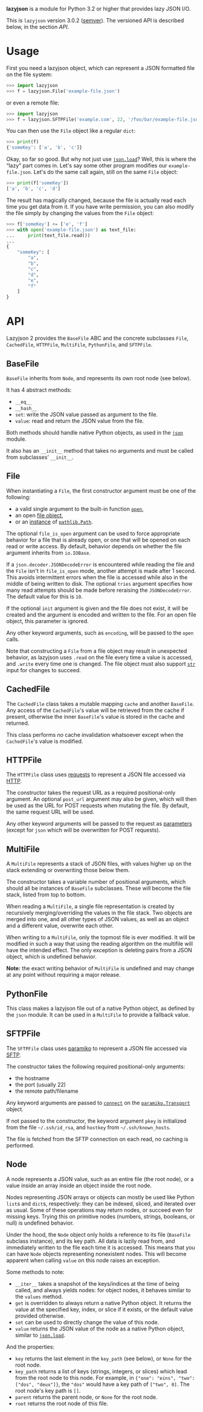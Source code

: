 **lazyjson** is a module for Python 3.2 or higher that provides lazy JSON I/O.

This is `lazyjson` version 3.0.2 ([semver](https://semver.org/)). The versioned API is described below, in the section *API*.

# Usage

First you need a lazyjson object, which can represent a JSON formatted file on the file system:

```python
>>> import lazyjson
>>> f = lazyjson.File('example-file.json')
```

or even a remote file:

```python
>>> import lazyjson
>>> f = lazyjson.SFTPFile('example.com', 22, '/foo/bar/example-file.json', username='me')
```

You can then use the `File` object like a regular `dict`:

```python
>>> print(f)
{'someKey': ['a', 'b', 'c']}
```

Okay, so far so good. But why not just use [`json.load`](https://docs.python.org/3/library/json.html#json.load)? Well, this is where the “lazy” part comes in. Let's say some other program modifies our `example-file.json`. Let's do the same call again, still on the same `File` object:

```python
>>> print(f['someKey'])
['a', 'b', 'c', 'd']
```

The result has magically changed, because the file is actually read each time you get data from it. If you have write permission, you can also modify the file simply by changing the values from the `File` object:

```python
>>> f['someKey'] += ['e', 'f']
>>> with open('example-file.json') as text_file:
...     print(text_file.read())
... 
{
    "someKey": [
        "a",
        "b",
        "c",
        "d",
        "e",
        "f"
    ]
}
```

# API

Lazyjson 2 provides the `BaseFile` ABC and the concrete subclasses `File`, `CachedFile`, `HTTPFile`, `MultiFile`, `PythonFile`, and `SFTPFile`.

## BaseFile

`BaseFile` inherits from `Node`, and represents its own root node (see below).

It has 4 abstract methods:

* `__eq__`
* `__hash__`
* `set`: write the JSON value passed as argument to the file.
* `value`: read and return the JSON value from the file.

Both methods should handle native Python objects, as used in the [`json`](docs.python.org/3/library/json.html) module.

It also has an `__init__` method that takes no arguments and must be called from subclasses' `__init__`.

## File

When instantiating a `File`, the first constructor argument must be one of the following:

* a valid single argument to the built-in function [`open`](https://docs.python.org/3/library/functions.html#open),
* an open [file object](https://docs.python.org/3/glossary.html#term-file-object),
* or an [instance](https://docs.python.org/3/library/functions.html#isinstance) of [`pathlib.Path`](https://docs.python.org/3/library/pathlib.html#pathlib.Path).

The optional `file_is_open` argument can be used to force appropriate behavior for a file that is already open, or one that will be opened on each read or write access. By default, behavior depends on whether the file argument inherits from `io.IOBase`.

If a `json.decoder.JSONDecodeError` is encountered while reading the file and the `File` isn't in `file_is_open` mode, another attempt is made after 1 second. This avoids intermittent errors when the file is accessed while also in the middle of being written to disk. The optional `tries` argument specifies how many read attempts should be made before reraising the `JSONDecodeError`. The default value for this is `10`.

If the optional `init` argument is given and the file does not exist, it will be created and the argument is encoded and written to the file. For an open file object, this parameter is ignored.

Any other keyword arguments, such as `encoding`, will be passed to the `open` calls.

Note that constructing a `File` from a file object may result in unexpected behavior, as lazyjson uses `.read` on the file every time a value is accessed, and `.write` every time one is changed. The file object must also support [`str`](https://docs.python.org/3/library/stdtypes.html#str) input for changes to succeed.

## CachedFile

The `CachedFile` class takes a mutable mapping `cache` and another `BaseFile`. Any access of the `CachedFile`'s value will be retrieved from the cache if present, otherwise the inner `BaseFile`'s value is stored in the cache and returned.

This class performs *no* cache invalidation whatsoever except when the `CachedFile`'s value is modified.

## HTTPFile

The `HTTPFile` class uses [requests](http://python-requests.org/) to represent a JSON file accessed via [HTTP](https://en.wikipedia.org/wiki/Hypertext_Transfer_Protocol).

The constructor takes the request URL as a required positional-only argument. An optional `post_url` argument may also be given, which will then be used as the URL for POST requests when mutating the file. By default, the same request URL will be used.

Any other keyword arguments will be passed to the request as [parameters](http://docs.python-requests.org/en/latest/api/#requests.request) (except for `json` which will be overwritten for POST requests).

## MultiFile

A `MultiFile` represents a stack of JSON files, with values higher up on the stack extending or overwriting those below them.

The constructor takes a variable number of positional arguments, which should all be instances of `BaseFile` subclasses. These will become the file stack, listed from top to bottom.

When reading a `MultiFile`, a single file representation is created by recursively merging/overriding the values in the file stack. Two objects are merged into one, and all other types of JSON values, as well as an object and a different value, overwrite each other.

When writing to a `MultiFile`, only the topmost file is ever modified. It will be modified in such a way that using the reading algorithm on the multifile will have the intended effect. The only exception is deleting pairs from a JSON object, which is undefined behavior.

**Note:** the exact writing behavior of `MultiFile` is undefined and may change at any point without requiring a major release.

## PythonFile

This class makes a lazyjson file out of a native Python object, as defined by the `json` module. It can be used in a `MultiFile` to provide a fallback value.

## SFTPFile

The `SFTPFile` class uses [paramiko](https://github.com/paramiko/paramiko) to represent a JSON file accessed via [SFTP](https://en.wikipedia.org/wiki/SSH_File_Transfer_Protocol).

The constructor takes the following required positional-only arguments:

* the hostname
* the port (usually 22)
* the remote path/filename

Any keyword arguments are passed to [`connect`](https://docs.paramiko.org/en/1.15/api/transport.html#paramiko.transport.Transport.connect) on the [`paramiko.Transport`](https://docs.paramiko.org/en/1.15/api/transport.html#paramiko.transport.Transport) object.

If not passed to the constructor, the keyword argument `pkey` is initialized from the file `~/.ssh/id_rsa`, and `hostkey` from `~/.ssh/known_hosts`.

The file is fetched from the SFTP connection on each read, no caching is performed.

## Node

A node represents a JSON value, such as an entire file (the root node), or a value inside an array inside an object inside the root node.

Nodes representing JSON arrays or objects can mostly be used like Python `list`s and `dict`s, respectively: they can be indexed, sliced, and iterated over as usual. Some of these operations may return nodes, or succeed even for missing keys. Trying this on primitive nodes (numbers, strings, booleans, or null) is undefined behavior.

Under the hood, the `Node` object only holds a reference to its file (`BaseFile` subclass instance), and its key path. All data is lazily read from, and immediately written to the file each time it is accessed. This means that you can have `Node` objects representing nonexistent nodes. This will become apparent when calling `value` on this node raises an exception.

Some methods to note:

* `__iter__` takes a snapshot of the keys/indices at the time of being called, and always yields nodes: for object nodes, it behaves similar to the `values` method.
* `get` is overridden to always return a native Python object. It returns the value at the specified key, index, or slice if it exists, or the default value provided otherwise.
* `set` can be used to directly change the value of this node.
* `value` returns the JSON value of the node as a native Python object, similar to [`json.load`](https://docs.python.org/3/library/json.html#json.load).

And the properties:

* `key` returns the last element in the `key_path` (see below), or `None` for the root node.
* `key_path` returns a list of keys (strings, integers, or slices) which lead from the root node to this node. For example, in `{"one": "eins", "two": ["dos", "deux"]}`, the `"dos"` would have a key path of `["two", 0]`. The root node's key path is `[]`.
* `parent` returns the parent node, or `None` for the root node.
* `root` returns the root node of this file.

